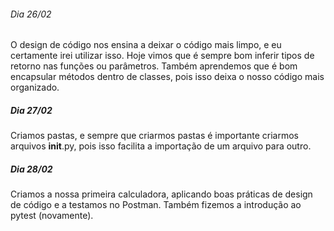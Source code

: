 ###### Dia 26/02
O design de código nos ensina a deixar o código mais limpo, e eu certamente irei utilizar isso. Hoje vimos que é sempre bom inferir tipos de retorno nas funções ou parâmetros. Também aprendemos que é bom encapsular métodos dentro de classes, pois isso deixa o nosso código mais organizado.

##### Dia 27/02
Criamos pastas, e sempre que criarmos pastas é importante criarmos arquivos __init__.py, pois isso facilita a importação de um arquivo para outro.

##### Dia 28/02 
Criamos a nossa primeira calculadora, aplicando boas práticas de design de código e a testamos no Postman. Também fizemos a introdução ao pytest (novamente).